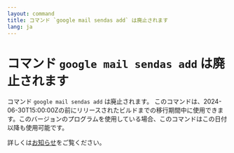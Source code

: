 ```yaml
---
layout: command
title: コマンド `google mail sendas add` は廃止されます
lang: ja
---
```


# コマンド `google mail sendas add` は廃止されます

コマンド `google mail sendas add` は廃止されます。
このコマンドは、2024-06-30T15:00:00Zの前にリリースされたビルドまでの移行期間中に使用できます。このバージョンのプログラムを使用している場合、このコマンドはこの日付以降も使用可能です。

詳しくは[お知らせ](https://github.com/watermint/toolbox/discussions/835)をご覧ください。


